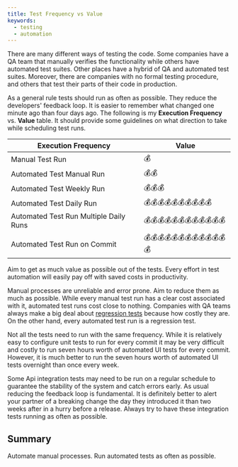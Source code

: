 ```yaml
---
title: Test Frequency vs Value
keywords:
  - testing
  - automation
---
```



There are many different ways of testing the code. Some companies have a QA team that manually verifies the functionality while others have automated test suites. Other places have a hybrid of QA and automated test suites. Moreover, there are companies with no formal testing procedure, and others that test their parts of their code in production. 

As a general rule tests should run as often as possible. They reduce the developers' feedback loop. It is easier to remember what changed one minute ago than four days ago. The following is my **Execution Frequency** vs. **Value** table. It should provide some guidelines on what direction to take while scheduling test runs.

Execution Frequency                    | Value
-------------------------------------- | ------------------------------
Manual Test Run                        | 💰
Automated Test Manual Run              | 💰💰
Automated Test Weekly Run              | 💰💰💰
Automated Test Daily Run               | 💰💰💰💰💰💰💰💰💰💰
Automated Test Run Multiple Daily Runs | 💰💰💰💰💰💰💰💰💰💰💰💰
Automated Test Run on Commit           | 💰💰💰💰💰💰💰💰💰💰💰💰💰

Aim to get as much value as possible out of the tests. Every effort in test automation will easily pay off with saved costs in productivity.

Manual processes are unreliable and error prone. Aim to reduce them as much as possible. While every manual test run has a clear cost associated with it, automated test runs cost close to nothing. Companies with QA teams always make a big deal about [regression tests](https://en.wikipedia.org/wiki/Regression_testing) because how costly they are. On the other hand, every automated test run is a regression test.

Not all the tests need to run with the same frequency. While it is relatively easy to configure unit tests to run for every commit it may be very difficult and costly to run seven hours worth of automated UI tests for every commit. However, it is much better to run the seven hours worth of automated UI tests overnight than once every week.

Some Api integration tests may need to be run on a regular schedule to guarantee the stability of the system and catch errors early. As usual reducing the feedback loop is fundamental. It is definitely better to alert your partner of a breaking change the day they introduced it than two weeks after in a hurry before a release. Always try to have these integration tests running as often as possible.

## Summary
Automate manual processes. Run automated tests as often as possible.
